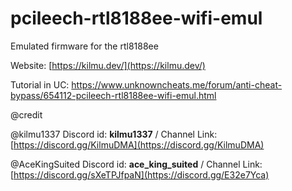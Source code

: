 # pcileech-rtl8188ee-wifi-emul
Emulated firmware for the rtl8188ee

Website: [https://kilmu.dev/](https://kilmu.dev/)

Tutorial in UC:
https://www.unknowncheats.me/forum/anti-cheat-bypass/654112-pcileech-rtl8188ee-wifi-emul.html

@credit  

@kilmu1337 Discord id: **kilmu1337** / Channel Link:[https://discord.gg/KilmuDMA](https://discord.gg/KilmuDMA)  

@AceKingSuited     Discord id: **ace_king_suited** / Channel Link: [https://discord.gg/sXeTPJfpaN](https://discord.gg/E32e7Yca)

